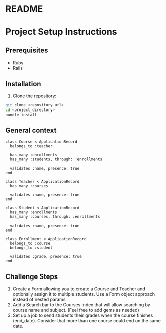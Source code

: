 # README

# Project Setup Instructions

## Prerequisites

- Ruby
- Rails

## Installation

1. Clone the repository:

```bash
git clone <repository_url>
cd <project_directory>
bundle install
```

## General context

```
class Course < ApplicationRecord
  belongs_to :teacher

  has_many :enrollments
  has_many :students, through: :enrollments
  
  validates :name, presence: true
end

class Teacher < ApplicationRecord
  has_many :courses

  validates :name, presence: true
end

class Student < ApplicationRecord
  has_many :enrollments
  has_many :courses, through: :enrollments

  validates :name, presence: true
end

class Enrollment < ApplicationRecord
  belongs_to :course
  belongs_to :student

  validates :grade, presence: true
end

```


## Challenge Steps

1. Create a Form allowing you to create a Course and Teacher and optionally assign it to multiple students. Use a Form object approach instead of nested params. 
2. Add a Search bar to the Courses index that will allow searching by course name and subject. (Feel free to add gems as needed)
3. Set up a job to send students their grades when the course finishes (end_date). Consider that more than one course could end on the same date.


